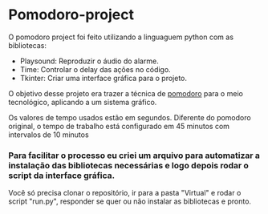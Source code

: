# Pomodoro-project

O pomodoro project foi feito utilizando a linguaguem python com as bibliotecas: 
  * Playsound: Reproduzir o áudio do alarme.
  * Time: Controlar o delay das ações no código. 
  * Tkinter: Criar uma interface gráfica para o projeto.
  
  
O objetivo desse projeto era trazer a técnica de [pomodoro](https://pt.wikipedia.org/wiki/T%C3%A9cnica_pomodoro) para o meio tecnológico, aplicando a um sistema gráfico.
  
Os valores de tempo usados estão em segundos. Diferente do pomodoro original, o tempo de trabalho está configurado em 45 minutos com intervalos de 10 minutos


### Para facilitar o processo eu criei um arquivo para automatizar a instalação das bibliotecas necessárias e logo depois rodar o script da interface gráfica.
Você só precisa clonar o repositório, ir para a pasta "Virtual" e rodar o script "run.py", responder se quer ou não instalar as bibliotecas e pronto.
